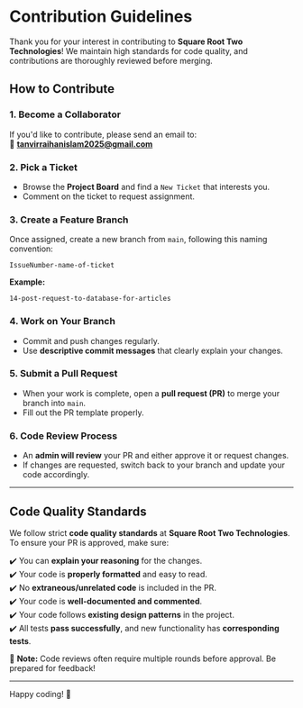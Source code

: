 # Contribution Guidelines  

Thank you for your interest in contributing to **Square Root Two Technologies**! We maintain high standards for code quality, and contributions are thoroughly reviewed before merging.  

## How to Contribute  

### 1. Become a Collaborator  
If you'd like to contribute, please send an email to:  
📧 **tanvirraihanislam2025@gmail.com**  

### 2. Pick a Ticket  
- Browse the **Project Board** and find a `New Ticket` that interests you.  
- Comment on the ticket to request assignment.  

### 3. Create a Feature Branch  
Once assigned, create a new branch from `main`, following this naming convention:  

```
IssueNumber-name-of-ticket
```

**Example:**  
```
14-post-request-to-database-for-articles
```

### 4. Work on Your Branch  
- Commit and push changes regularly.  
- Use **descriptive commit messages** that clearly explain your changes.  

### 5. Submit a Pull Request  
- When your work is complete, open a **pull request (PR)** to merge your branch into `main`.  
- Fill out the PR template properly.  

### 6. Code Review Process  
- An **admin will review** your PR and either approve it or request changes.  
- If changes are requested, switch back to your branch and update your code accordingly.  

---

## Code Quality Standards  

We follow strict **code quality standards** at **Square Root Two Technologies**. To ensure your PR is approved, make sure:  

✔️ You can **explain your reasoning** for the changes.  
✔️ Your code is **properly formatted** and easy to read.  
✔️ No **extraneous/unrelated code** is included in the PR.  
✔️ Your code is **well-documented and commented**.  
✔️ Your code follows **existing design patterns** in the project.  
✔️ All tests **pass successfully**, and new functionality has **corresponding tests**.  

🔹 **Note:** Code reviews often require multiple rounds before approval. Be prepared for feedback!  

---

Happy coding! 🚀  

